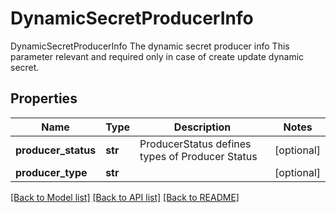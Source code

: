 # DynamicSecretProducerInfo

DynamicSecretProducerInfo The dynamic secret producer info This parameter relevant and required only in case of create update dynamic secret.
## Properties
Name | Type | Description | Notes
------------ | ------------- | ------------- | -------------
**producer_status** | **str** | ProducerStatus defines types of Producer Status | [optional] 
**producer_type** | **str** |  | [optional] 

[[Back to Model list]](../README.md#documentation-for-models) [[Back to API list]](../README.md#documentation-for-api-endpoints) [[Back to README]](../README.md)


